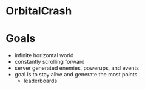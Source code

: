 OrbitalCrash
======


Goals
===

* infinite horizontal world
* constantly scrolling forward
* server generated enemies, powerups, and events
* goal is to stay alive and generate the most points 
  * leaderboards
